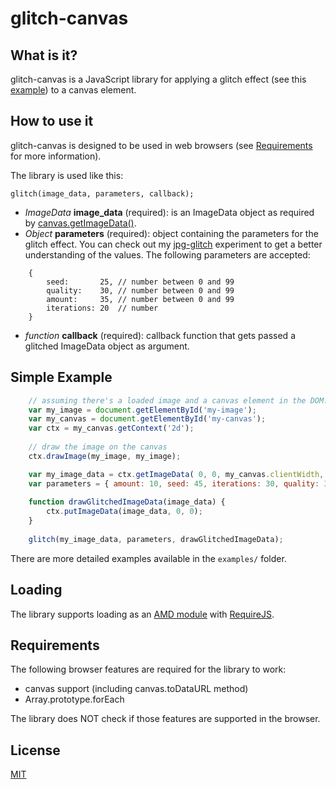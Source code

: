 glitch-canvas
=============

What is it?
-----------
glitch-canvas is a JavaScript library for applying a glitch effect (see this
[example](http://i.imgur.com/jU1hiYl.png)) to a canvas element.

How to use it
-------------
glitch-canvas is designed to be used in web browsers (see
[Requirements](#requirements) for more information).

The library is used like this:

	glitch(image_data, parameters, callback);

* _ImageData_ **image_data** (required): is an ImageData object as required by [canvas.getImageData()](https://developer.mozilla.org/en/docs/Web/API/CanvasRenderingContext2D#getImageData()).
* _Object_ **parameters** (required): object containing the parameters for the glitch effect. You can check out my [jpg-glitch](http://snorpey.github.io/jpg-glitch/)
experiment to get a better understanding of the values. The following parameters are accepted:
```
	{
		seed:       25, // number between 0 and 99
		quality:    30, // number between 0 and 99
		amount:     35, // number between 0 and 99
		iterations: 20  // number
	}
```
* _function_ **callback** (required): callback function that gets passed a glitched
ImageData object as argument.

Simple Example
--------------
```javascript
	// assuming there's a loaded image and a canvas element in the DOM.
	var my_image = document.getElementById('my-image');
	var my_canvas = document.getElementById('my-canvas');
	var ctx = my_canvas.getContext('2d');
	
	// draw the image on the canvas
	ctx.drawImage(my_image, my_image);

	var my_image_data = ctx.getImageData( 0, 0, my_canvas.clientWidth, my_canvas.clientHeight );
	var parameters = { amount: 10, seed: 45, iterations: 30, quality: 30 };
	
	function drawGlitchedImageData(image_data) {
		ctx.putImageData(image_data, 0, 0);
	}
	
	glitch(my_image_data, parameters, drawGlitchedImageData);
```

There are more detailed examples available in the ``examples/`` folder.

Loading
-------
The library supports loading as an [AMD module](https://en.wikipedia.org/wiki/Asynchronous_module_definition)
with [RequireJS](http://requirejs.org).

Requirements
------------
The following browser features are required for the library to work:

* canvas support (including canvas.toDataURL method)
* Array.prototype.forEach

The library does NOT check if those features are supported in the browser.

License
-------
[MIT](LICENSE)